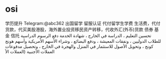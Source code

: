 # osi
学历提升 Telegram:@abc362 出国留学 留服认证  代付留学生学费 生活费，代付货款，代买美股港股，海外置业投资移民资产转移，代收外汇(外币)货款 债券 基金 信托 تحسين التعليم ، الدراسة في الخارج ، شهادة الخدمة دفع الرسوم الدراسية للطلاب الدوليين ، ونفقات المعيشة ، ودفع البضائع ، وشراء الأسهم الأمريكية وأسهم هونج كونج ، وتحويل الأصول للاستثمار في المنزل والهجرة في الخارج ، وتحصيل مدفوعات العملات الأجنبية (العملات الأ
